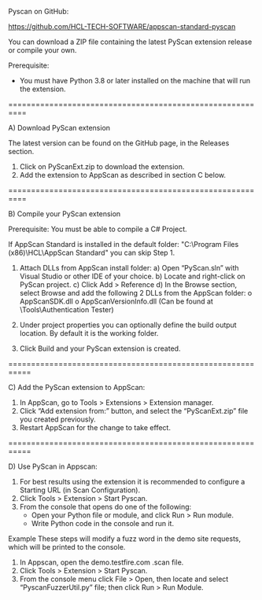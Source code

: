 Pyscan on GitHub:

https://github.com/HCL-TECH-SOFTWARE/appscan-standard-pyscan

You can download a ZIP file containing the latest PyScan extension release or compile your own.

Prerequisite:
- You must have Python 3.8 or later installed on the machine that will run the extension.

==========================================================

A) Download PyScan extension

The latest version can be found on the GitHub page, in the Releases section.

1) Click on PyScanExt.zip to download the extension.
2) Add the extension to AppScan as described in section C below.

==========================================================

B) Compile your PyScan extension

Prerequisite: You must be able to compile a C# Project.

If AppScan Standard is installed in the default folder:
"C:\Program Files (x86)\HCL\AppScan Standard\"
you can skip Step 1.

1) Attach DLLs from AppScan install folder:
	a) Open “PyScan.sln” with Visual Studio or other IDE of your choice.
	b) Locate and right-click on PyScan project.
	c) Click Add > Reference
	d) In the Browse section, select Browse and add the following 2 DLLs from the AppScan folder:
		o	AppScanSDK.dll
		o	AppScanVersionInfo.dll (Can be found at \Tools\Authentication Tester)

2) Under project properties you can optionally define the build output location. By default it is the working folder.

3) Click Build and your PyScan extension is created.

===========================================================

C) Add the PyScan extension to AppScan:

1) In AppScan, go to Tools > Extensions > Extension manager.
2) Click “Add extension from:” button, and select the “PyScanExt.zip” file you created previously.
3) Restart AppScan for the change to take effect.

===========================================================

D) Use PyScan in Appscan:

1) For best results using the extension it is recommended to configure a Starting URL (in Scan Configuration).
2) Click Tools > Extension > Start Pyscan.
3) From the console that opens do one of the following:
	- Open your Python file or module, and click Run > Run module.
	- Write Python code in the console and run it.

Example
These steps will modify a fuzz word in the demo site requests, which will be printed to the console.
1) In Appscan, open the demo.testfire.com .scan file.
2) Click Tools > Extension > Start Pyscan.
3) From the console menu click File > Open, then locate and select “PyscanFuzzerUtil.py” file; then click Run > Run Module.
	

